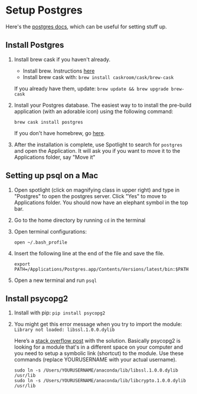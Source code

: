 # Setup Postgres

Here's the [postgres docs](http://www.postgresql.org/docs/9.3/interactive/), which can be useful for setting stuff up.

## Install Postgres

1. Install brew cask if you haven't already.

    * Install brew. Instructions [here](http://brew.sh/)
    * Install brew cask with: `brew install caskroom/cask/brew-cask`
    
    If you already have them, update: `brew update && brew upgrade brew-cask`

1. Install your Postgres database. The easiest way to to install the pre-build application (with an adorable icon) using the following command:

     ```
     brew cask install postgres
     ```

    If you don't have homebrew, go [here](http://brew.sh/).

2. After the installation is complete, use Spotlight to search for `postgres` and open the Application. It will ask you if you want to move it to the Applications folder, say "Move it"


## Setting up psql on a Mac

1. Open spotlight (click on magnifying class in upper right) and type in "Postgres" to open the postgres server. Click "Yes" to move to Applications folder. You should now have an elephant symbol in the top bar.

2. Go to the home directory by running `cd` in the terminal

3. Open terminal configurations:

      `open ~/.bash_profile`

3. Insert the following line at the end of the file and save the file.

      ```export PATH=/Applications/Postgres.app/Contents/Versions/latest/bin:$PATH``` 

4. Open a new terminal and run `psql`  

## Install psycopg2

1. Install with pip: `pip install psycopg2`

2. You might get this error message when you try to import the module: `Library not loaded: libssl.1.0.0.dylib`

      Here’s a [stack overflow post](http://stackoverflow.com/questions/27264574/import-psycopg2-library-not-loaded-libssl-1-0-0-dylib) with the solution. Basically psycopg2 is looking for a module that's in a different space on your computer and you need to setup a symbolic link (shortcut) to the module. Use these commands (replace YOURUSERNAME with your actual username).

      ```
      sudo ln -s /Users/YOURUSERNAME/anaconda/lib/libssl.1.0.0.dylib /usr/lib
      sudo ln -s /Users/YOURUSERNAME/anaconda/lib/libcrypto.1.0.0.dylib /usr/lib
      ```
